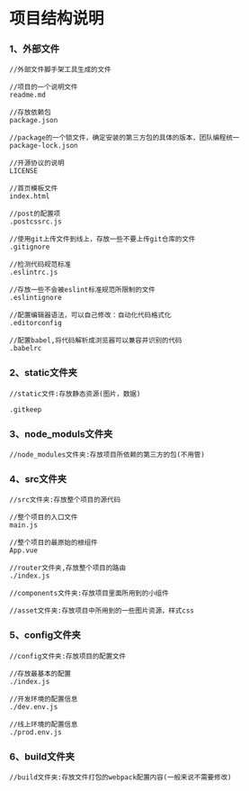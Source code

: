 # 项目结构说明

### 1、外部文件

```
//外部文件脚手架工具生成的文件

//项目的一个说明文件
readme.md

//存放依赖包
package.json

//package的一个锁文件，确定安装的第三方包的具体的版本，团队编程统一
package-lock.json

//开源协议的说明
LICENSE

//首页模板文件
index.html

//post的配置项
.postcssrc.js

//使用git上传文件到线上，存放一些不要上传git仓库的文件
.gitignore

//检测代码规范标准
.eslintrc.js

//存放一些不会被eslint标准规范所限制的文件
.eslintignore

//配置编辑器语法，可以自己修改：自动化代码格式化
.editorconfig

//配置babel,将代码解析成浏览器可以兼容并识别的代码
.babelrc
```



### 2、static文件夹

```
//static文件:存放静态资源(图片，数据)

.gitkeep
```



### 3、node_moduls文件夹

```
//node_modules文件夹:存放项目所依赖的第三方的包(不用管)
```



### 4、src文件夹

```
//src文件夹:存放整个项目的源代码

//整个项目的入口文件
main.js

//整个项目的最原始的根组件
App.vue

//router文件夹,存放整个项目的路由
./index.js

//components文件夹:存放项目里面所用到的小组件

//asset文件夹:存放项目中所用到的一些图片资源，样式css

```



### 5、config文件夹

```
//config文件夹:存放项目的配置文件

//存放最基本的配置
./index.js

//开发环境的配置信息
./dev.env.js

//线上环境的配置信息
./prod.env.js
```



### 6、build文件夹

```
//build文件夹:存放文件打包的webpack配置内容(一般来说不需要修改)
```


